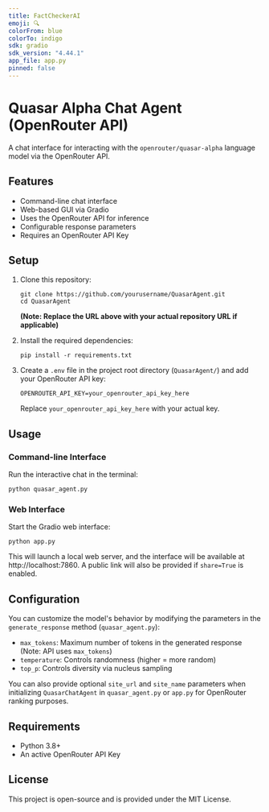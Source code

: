 ```yaml
---
title: FactCheckerAI
emoji: 🔍
colorFrom: blue
colorTo: indigo
sdk: gradio
sdk_version: "4.44.1"
app_file: app.py
pinned: false
---
```


# Quasar Alpha Chat Agent (OpenRouter API)

A chat interface for interacting with the `openrouter/quasar-alpha` language model via the OpenRouter API.

## Features

- Command-line chat interface
- Web-based GUI via Gradio
- Uses the OpenRouter API for inference
- Configurable response parameters
- Requires an OpenRouter API Key

## Setup

1. Clone this repository:
   ```
   git clone https://github.com/yourusername/QuasarAgent.git
   cd QuasarAgent
   ```
   **(Note: Replace the URL above with your actual repository URL if applicable)**

2. Install the required dependencies:
   ```
   pip install -r requirements.txt
   ```

3. Create a `.env` file in the project root directory (`QuasarAgent/`) and add your OpenRouter API key:
   ```dotenv
   OPENROUTER_API_KEY=your_openrouter_api_key_here
   ```
   Replace `your_openrouter_api_key_here` with your actual key.

## Usage

### Command-line Interface

Run the interactive chat in the terminal:

```
python quasar_agent.py
```

### Web Interface

Start the Gradio web interface:

```
python app.py
```

This will launch a local web server, and the interface will be available at http://localhost:7860. A public link will also be provided if `share=True` is enabled.

## Configuration

You can customize the model's behavior by modifying the parameters in the `generate_response` method (`quasar_agent.py`):

- `max_tokens`: Maximum number of tokens in the generated response (Note: API uses `max_tokens`)
- `temperature`: Controls randomness (higher = more random)
- `top_p`: Controls diversity via nucleus sampling

You can also provide optional `site_url` and `site_name` parameters when initializing `QuasarChatAgent` in `quasar_agent.py` or `app.py` for OpenRouter ranking purposes.

## Requirements

- Python 3.8+
- An active OpenRouter API Key

## License

This project is open-source and is provided under the MIT License. 